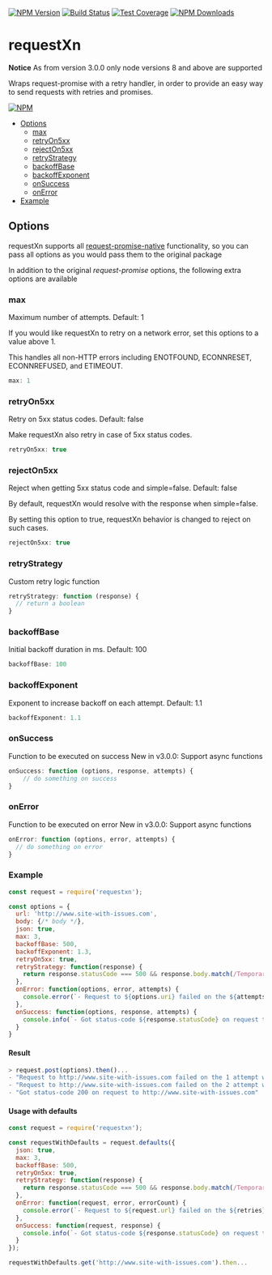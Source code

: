 [![NPM Version][npm-image]][npm-url]
[![Build Status][travis-image]][travis-url]
[![Test Coverage][coveralls-image]][coveralls-url]
[![NPM Downloads][downloads-image]][downloads-url]
<!-- [![Maintainability][codeclimate-maintainability-image]][codeclimate-maintainability-url] -->
<!-- [![Test Coverage][codeclimate-coverage-image]][codeclimate-coverage-url] -->

# requestXn

**Notice** As from version 3.0.0 only node versions 8 and above are supported

Wraps request-promise with a retry handler, in order to provide an easy way to send requests with retries and promises.

[![NPM](https://nodei.co/npm/requestxn.png?downloads=true&downloadRank=true&stars=true)][npm-stats]

- [Options](#options)
  - [max](#max)
  - [retryOn5xx](#retryon5xx)
  - [rejectOn5xx](#rejecton5xx)
  - [retryStrategy](#retrystrategy)
  - [backoffBase](#backoffbase)
  - [backoffExponent](#backoffexponent)
  - [onSuccess](#onsuccess)
  - [onError](#onerror)
- [Example](#example)

## Options

requestXn supports all [request-promise-native](https://github.com/request/request-promise-native) functionality, so you can pass all options as you would pass them to the original package

In addition to the original *request-promise* options, the following extra options are available

### max

Maximum number of attempts. Default: 1

If you would like requestXn to retry on a network error, set this options to a value above 1.

This handles all non-HTTP errors including ENOTFOUND, ECONNRESET, ECONNREFUSED, and ETIMEOUT. 

```js
max: 1
```

### retryOn5xx

Retry on 5xx status codes. Default: false

Make requestXn also retry in case of 5xx status codes.

```js
retryOn5xx: true
```

### rejectOn5xx

Reject when getting 5xx status code and simple=false. Default: false

By default, requestXn would resolve with the response when simple=false.

By setting this option to true, requestXn behavior is changed to reject on such cases.

```js
rejectOn5xx: true
```

### retryStrategy

Custom retry logic function

```js
retryStrategy: function (response) {
  // return a boolean
}
```

### backoffBase

Initial backoff duration in ms. Default: 100

```js
backoffBase: 100
```

### backoffExponent

Exponent to increase backoff on each attempt. Default: 1.1

```js
backoffExponent: 1.1
```

### onSuccess

Function to be executed on success
New in v3.0.0: Support async functions

```js
onSuccess: function (options, response, attempts) {
    // do something on success
}
```

### onError

Function to be executed on error
New in v3.0.0: Support async functions

```js
onError: function (options, error, attempts) {
  // do something on error
}
```

### Example

```js
const request = require('requestxn');

const options = {
  url: 'http://www.site-with-issues.com',
  body: {/* body */},
  json: true,
  max: 3,
  backoffBase: 500,
  backoffExponent: 1.3,
  retryOn5xx: true,
  retryStrategy: function(response) {
    return response.statusCode === 500 && response.body.match(/Temporary error/);
  },
  onError: function(options, error, attempts) {
    console.error(`- Request to ${options.uri} failed on the ${attempts} attempt with error ${error.message}`);
  },
  onSuccess: function(options, response, attempts) {
    console.info(`- Got status-code ${response.statusCode} on request to ${request.uri} after ${attempts}`);
  }
}
```

#### Result

```js
> request.post(options).then()...
- "Request to http://www.site-with-issues.com failed on the 1 attempt with RequestError: Error: getaddrinfo ENOTFOUND www.site-with-issues.com www.site-with-issues.com:80"
- "Request to http://www.site-with-issues.com failed on the 2 attempt with RequestError: Error: getaddrinfo ENOTFOUND www.site-with-issues.com www.site-with-issues.com:80"
- "Got status-code 200 on request to http://www.site-with-issues.com"
```

#### Usage with defaults

```js
const request = require('requestxn');

const requestWithDefaults = request.defaults({
  json: true,
  max: 3,
  backoffBase: 500,
  retryOn5xx: true,
  retryStrategy: function(response) {
    return response.statusCode === 500 && response.body.match(/Temporary error/);
  },
  onError: function(request, error, errorCount) {
    console.error(`- Request to ${request.url} failed on the ${retries} attempt with error ${error.message}`);
  },
  onSuccess: function(request, response) {
    console.info(`- Got status-code ${response.statusCode} on request to ${request.url}`);
  }
});

requestWithDefaults.get('http://www.site-with-issues.com').then...
```

[npm-image]: https://img.shields.io/npm/v/requestxn.svg?style=flat
[npm-url]: https://npmjs.org/package/requestxn
[travis-image]: https://travis-ci.org/Zooz/requestxn.svg?branch=master
[travis-url]: https://travis-ci.org/Zooz/requestxn
[coveralls-image]: https://coveralls.io/repos/github/Zooz/requestxn/badge.svg?branch=master
[coveralls-url]: https://coveralls.io/repos/github/Zooz/requestxn/badge.svg?branch=master
[downloads-image]: http://img.shields.io/npm/dm/requestxn.svg?style=flat
[downloads-url]: https://npmjs.org/package/requestxn
[npm-stats]: https://nodei.co/npm/requestxn/

